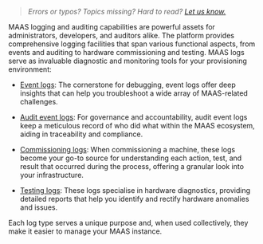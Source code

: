> *Errors or typos? Topics missing? Hard to read? <a href="https://docs.google.com/forms/d/e/1FAIpQLScIt3ffetkaKW3gDv6FDk7CfUTNYP_HGmqQotSTtj2htKkVBw/viewform?usp=pp_url&entry.1739714854=https://maas.io/docs/logging-and-auditing" target = "_blank">Let us know.</a>*

MAAS logging and auditing capabilities are powerful assets for administrators, developers, and auditors alike. The platform provides comprehensive logging facilities that span various functional aspects, from events and auditing to hardware commissioning and testing. MAAS logs serve as invaluable diagnostic and monitoring tools for your provisioning environment:

- [Event logs](/t/how-to-read-event-logs/5252): The cornerstone for debugging, event logs offer deep insights that can help you troubleshoot a wide array of MAAS-related challenges.
  
- [Audit event logs](/t/how-to-review-audit-logs/5256): For governance and accountability, audit event logs keep a meticulous record of who did what within the MAAS ecosystem, aiding in traceability and compliance.

- [Commissioning logs](/t/how-to-read-commissioning-logs/5248): When commissioning a machine, these logs become your go-to source for understanding each action, test, and result that occurred during the process, offering a granular look into your infrastructure.

- [Testing logs](/t/how-to-interpret-testing-logs/5314): These logs specialise in hardware diagnostics, providing detailed reports that help you identify and rectify hardware anomalies and issues.

Each log type serves a unique purpose and, when used collectively, they make it easier to manage your MAAS instance.